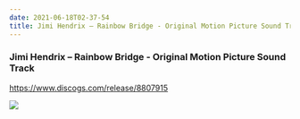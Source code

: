 ```yaml
---
date: 2021-06-18T02-37-54
title: Jimi Hendrix – Rainbow Bridge - Original Motion Picture Sound Track
---
```

### Jimi Hendrix – Rainbow Bridge - Original Motion Picture Sound Track
https://www.discogs.com/release/8807915

![](dayone-moment://D42E44D704924693AAC4B4C8B024DFD8)
